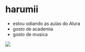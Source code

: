 # harumii
- estou odiando as aulas do Alura 
- gosto de academia
-  gosto de musica 

![](https://media1.tenor.com/m/uXbWo1L4uy4AAAAC/cat-kiss.gif
)
